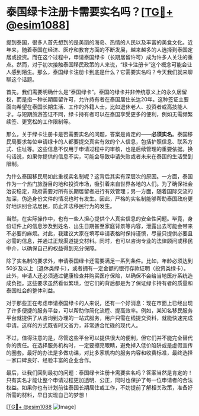 # 泰国绿卡注册卡需要实名吗？[[TG💪+ @esim1088](https://t.me/s/esim1088)]

提到泰国，很多人首先想到的是美丽的海岛、热情的人民以及丰富的美食文化。近年来，随着泰国在经济、医疗和教育方面的不断发展，越来越多的人选择到泰国定居或投资。而在这个过程中，申请泰国绿卡（长期居留许可）成为许多人关注的重点。然而，对于初次接触泰国移民政策的人来说，“绿卡注册卡”这个概念可能会让人感到陌生。那么，泰国绿卡注册卡到底是什么？它需要实名吗？今天我们就来聊聊这个话题。

首先，我们需要明确什么是“泰国绿卡”。泰国的绿卡并非传统意义上的永久居留权，而是指一种长期居留许可，允许持有者在泰国居住长达20年。这种签证主要面向希望在泰国长期生活、工作的外籍人士，比如退休老人、投资者或高技能人才。与短期旅游签证不同，绿卡持有者可以在泰国享受更多的便利，例如无需频繁续签、更宽松的工作限制等。

那么，关于绿卡注册卡是否需要实名的问题，答案是肯定的——**必须实名**。泰国移民局要求每位申请绿卡的人都要提交真实有效的个人信息，包括护照信息、联系方式、住址等。这些信息不仅用于申请过程中的审核，也是后续管理的重要依据。换句话说，如果你提供的信息不实，可能会导致申请失败或者未来在泰国的生活受到限制。

为什么泰国移民局如此重视实名制呢？这背后其实有深层次的原因。一方面，泰国作为一个热门旅游目的地和投资市场，吸引着来自世界各地的人们。为了确保社会治安稳定，政府需要对所有长期居留者进行有效管理；另一方面，随着国际交流的加深，伪造身份文件的情况也时有发生。因此，严格的实名制能够帮助泰国政府更好地识别合法居民，防止非法移民行为的发生。

当然，在实际操作中，也有一些人担心提供个人真实信息的安全性问题。毕竟，身份证件上的信息涉及到姓名、出生日期甚至家庭背景等内容，泄露出去可能会带来不必要的麻烦。对此，我建议大家在填写申请表格时保持谨慎，尽量只提供必要且必需的信息，并通过正规渠道提交材料。同时，也可以咨询专业的法律顾问或移民中介，以确保自己的权益得到充分保障。

除了实名制的要求外，申请泰国绿卡还需要满足一系列条件。比如，年龄必须达到50岁及以上（退休类绿卡），或者拥有一定金额的银行存款证明（投资类绿卡）。此外，申请人还必须通过健康检查并购买医疗保险，以确保不会给当地医疗系统造成负担。这些要求虽然看似繁琐，但它们的背后都是为了保证绿卡持有者的质量和泰国社会的整体利益。

对于那些正在考虑申请泰国绿卡的人来说，还有一个好消息：现在市面上已经出现了许多便捷的服务平台，可以帮助你简化流程、提高效率。例如，某知名移民服务平台就提供了从咨询到办理的一站式服务，用户只需在线提交资料，就能快速完成申请。这样的方式既省时又省力，非常适合忙碌的现代人。

不过，值得注意的是，尽管这些平台可以提供很大的便利，但它们并不能完全替代你的责任。在选择服务机构时，一定要擦亮眼睛，避免掉入低价陷阱或是虚假宣传的圈套。最好的办法是多做功课，对比多家机构的服务内容和收费标准，最终选择一家口碑良好、经验丰富的企业合作。

最后，让我们回到最初的问题：泰国绿卡注册卡需要实名吗？答案当然是肯定的！只有实名才能让整个申请过程更加透明、公正，同时也保护了每一位申请者的合法权益。如果你也有计划前往泰国长期居住或工作，不妨提前了解相关政策，准备好所需的材料，早日实现自己的梦想！

[[TG💪+ @esim1088](https://t.me/s/esim1088) ![Image](https://i.postimg.cc/4NQfJmqS/Snipaste-2025-05-13-00-14-12.png)]